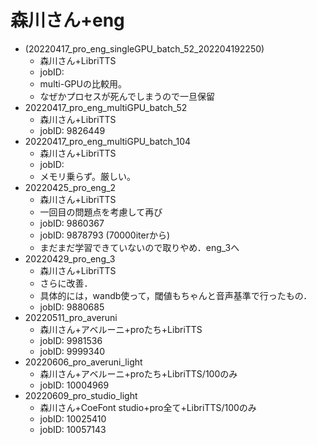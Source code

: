 # 森川さん+eng
- (20220417_pro_eng_singleGPU_batch_52_202204192250)
    - 森川さん+LibriTTS  
    - jobID: 
    - multi-GPUの比較用。
    - なぜかプロセスが死んでしまうので一旦保留
- 20220417_pro_eng_multiGPU_batch_52
    - 森川さん+LibriTTS  
    - jobID: 9826449
- 20220417_pro_eng_multiGPU_batch_104
    - 森川さん+LibriTTS  
    - jobID: 
    - メモリ乗らず。厳しい。
- 20220425_pro_eng_2
    - 森川さん+LibriTTS  
    - 一回目の問題点を考慮して再び
    - jobID: 9860367
    - jobID: 9878793 (70000iterから)
    - まだまだ学習できていないので取りやめ．eng_3へ
- 20220429_pro_eng_3
    - 森川さん+LibriTTS
    - さらに改善．
    - 具体的には，wandb使って，閾値もちゃんと音声基準で行ったもの．
    - jobID: 9880685
- 20220511_pro_averuni
    - 森川さん+アベルーニ+proたち+LibriTTS
    - jobID: 9981536
    - jobID: 9999340
- 20220606_pro_averuni_light
    - 森川さん+アベルーニ+proたち+LibriTTS/100のみ
    - jobID: 10004969
- 20220609_pro_studio_light
    - 森川さん+CoeFont studio+pro全て+LibriTTS/100のみ
    - jobID: 10025410
    - jobID: 10057143